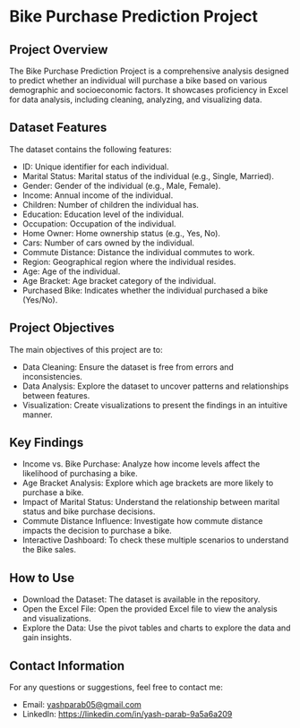 # Bike Purchase Prediction Project
## Project Overview
The Bike Purchase Prediction Project is a comprehensive analysis designed to predict whether an individual will purchase a bike based on various demographic and socioeconomic factors. 
It showcases proficiency in Excel for data analysis, including cleaning, analyzing, and visualizing data.

## Dataset Features
The dataset contains the following features:

- ID: Unique identifier for each individual.
- Marital Status: Marital status of the individual (e.g., Single, Married).
- Gender: Gender of the individual (e.g., Male, Female).
- Income: Annual income of the individual.
- Children: Number of children the individual has.
- Education: Education level of the individual.
- Occupation: Occupation of the individual.
- Home Owner: Home ownership status (e.g., Yes, No).
- Cars: Number of cars owned by the individual.
- Commute Distance: Distance the individual commutes to work.
- Region: Geographical region where the individual resides.
- Age: Age of the individual.
- Age Bracket: Age bracket category of the individual.
- Purchased Bike: Indicates whether the individual purchased a bike (Yes/No).

## Project Objectives
The main objectives of this project are to:

- Data Cleaning: Ensure the dataset is free from errors and inconsistencies.
- Data Analysis: Explore the dataset to uncover patterns and relationships between features.
- Visualization: Create visualizations to present the findings in an intuitive manner.


## Key Findings
- Income vs. Bike Purchase: Analyze how income levels affect the likelihood of purchasing a bike.
- Age Bracket Analysis: Explore which age brackets are more likely to purchase a bike.
- Impact of Marital Status: Understand the relationship between marital status and bike purchase decisions.
- Commute Distance Influence: Investigate how commute distance impacts the decision to purchase a bike.
- Interactive Dashboard: To check these multiple scenarios to understand the Bike sales.

## How to Use
- Download the Dataset: The dataset is available in the repository.
- Open the Excel File: Open the provided Excel file to view the analysis and visualizations.
- Explore the Data: Use the pivot tables and charts to explore the data and gain insights.

## Contact Information
For any questions or suggestions, feel free to contact me:

- Email: yashparab05@gmail.com
- LinkedIn: https://linkedin.com/in/yash-parab-9a5a6a209

